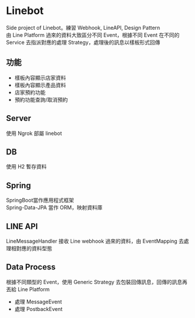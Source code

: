 # Linebot
Side project of Linebot。練習 Webhook, LineAPI, Design Pattern  
由 Line Platform 過來的資料大致區分不同 Event，根據不同 Event 在不同的 Service 去指派對應的處理 Strategy，處理後的訊息以樣板形式回傳

## 功能
- 樣板內容顯示店家資料
- 樣板內容顯示產品資料
- 店家預約功能
- 預約功能查詢/取消預約

## Server   
使用 Ngrok 部屬 linebot

## DB
使用 H2 暫存資料

## Spring
SpringBoot當作應用程式框架  
Spring-Data-JPA 當作 ORM，映射資料庫  

## LINE API
LineMessageHandler 接收 Line webhook 過來的資料，由 EventMapping 去處理相對應的資料型態

## Data Process
根據不同類型的 Event，使用 Generic Strategy 去包裝回傳訊息，回傳的訊息再丟給 Line Platform
- 處理 MessageEvent
- 處理 PostbackEvent

